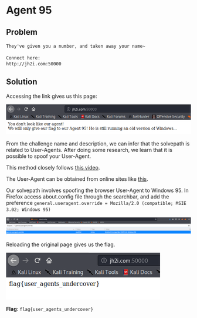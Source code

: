 # Agent 95

## Problem

```
They've given you a number, and taken away your name~

Connect here:
http://jh2i.com:50000
```

## Solution

Accessing the link gives us this page:

![](images/agent1.PNG)

From the challenge name and description, we can infer that the solvepath is related to User-Agents. After doing some
research, we learn that it is possible to spoof your User-Agent.

This method closely follows [this video](https://www.youtube.com/watch?v=ujK2-h-NkIk).

The User-Agent can be obtained from online sites like [this](https://humanwhocodes.com/blog/2010/01/12/history-of-the-user-agent-string/).

Our solvepath involves spoofing the browser User-Agent to Windows 95. In Firefox access about.config file through the searchbar,
and add the preference `general.useragent.override = Mozilla/2.0 (compatible; MSIE 3.02; Windows 95)`

![](images/agent2.PNG)

Reloading the original page gives us the flag.

![](images/agent_flag.PNG)

**Flag**: `flag{user_agents_undercover}`